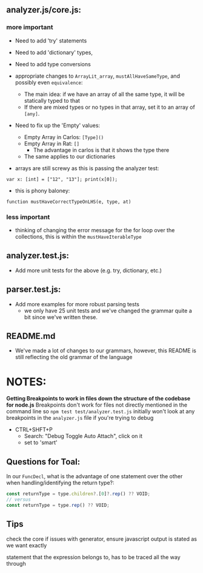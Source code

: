 ## analyzer.js/core.js:
### more important
- Need to add 'try' statements
- Need to add 'dictionary' types, 
- Need to add type conversions
- appropriate changes to `ArrayLit_array`, `mustAllHaveSameType`, and possibly even `equivalence`:
  - The main idea:  if we have an array of all the same type, it will be statically typed to that
  - If there are mixed types or no types in that array, set it to an array of `[any]`.

- Need to fix up the 'Empty' values:
  - Empty Array in Carlos: ```[Type]()```
  - Empty Array in Rat: ```[]```
    - The advantage in carlos is that it shows the type there
  - The same applies to our dictionaries

- arrays are still screwy as this is passing the analyzer test:
```
var x: [int] = ["12", "13"]; print(x[0]);
```

- this is phony baloney:
```
function mustHaveCorrectTypeOnLHS(e, type, at)
```

### less important
- thinking of changing the error message for the for loop over the collections, this is within the `mustHaveIterableType`

## analyzer.test.js:
- Add more unit tests for the above (e.g. try, dictionary, etc.) 

## parser.test.js:
- Add more examples for more robust parsing tests
  - we only have 25 unit tests and we've changed the grammar quite a bit since we've written these. 

## README.md
- We've made a lot of changes to our grammars, however, this README is still reflecting the old grammar of the language


# NOTES:
**Getting Breakpoints to work in files down the structure of the codebase for node.js**
Breakpoints don't work for files not directly mentioned in the command line so `npm test test/analyzer.test.js` initially won't look at any breakpoints in the `analyzer.js` file if you're trying to debug
- CTRL+SHFT+P
  - Search: "Debug Toggle Auto Attach", click on it
  - set to 'smart'


## Questions for Toal: 
In our `FuncDecl`, what is the advantage of one statement over the other when handling/identifying the return type?:
```js
const returnType = type.children?.[0]?.rep() ?? VOID;
// versus
const returnType = type.rep() ?? VOID;
```


## Tips
check the core if issues with generator, ensure javascript output is stated as we want exactly

statement that the expression belongs to, has to be traced all the way through